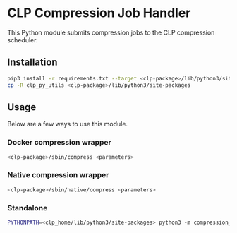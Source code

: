 # CLP Compression Job Handler

This Python module submits compression jobs to the CLP compression scheduler.

## Installation

```bash
pip3 install -r requirements.txt --target <clp-package>/lib/python3/site-packages
cp -R clp_py_utils <clp-package>/lib/python3/site-packages
```

## Usage

Below are a few ways to use this module.

### Docker compression wrapper

```bash
<clp-package>/sbin/compress <parameters>
```

### Native compression wrapper

```bash
<clp-package>/sbin/native/compress <parameters>
```

### Standalone

```bash
PYTHONPATH=<clp_home/lib/python3/site-packages> python3 -m compression_job_handler <parameters>
```
